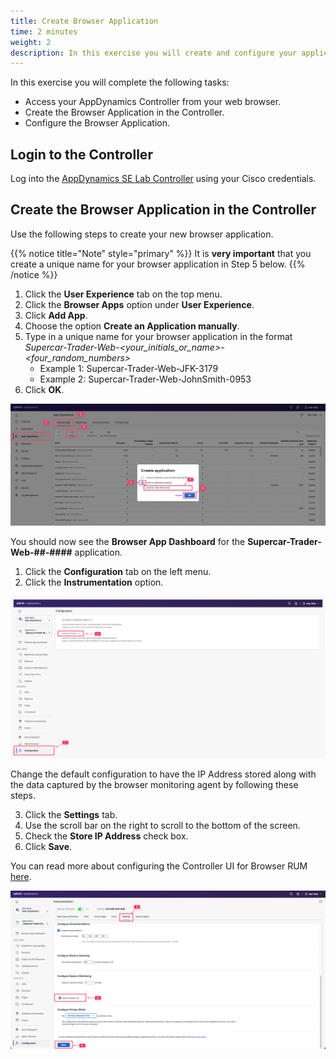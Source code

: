 ```yaml
---
title: Create Browser Application
time: 2 minutes
weight: 2
description: In this exercise you will create and configure your application in the Controller.
---
```


In this exercise you will complete the following tasks:

*   Access your AppDynamics Controller from your web browser.
*   Create the Browser Application in the Controller.
*   Configure the Browser Application.

## Login to the Controller
Log into the [AppDynamics SE Lab Controller](https://se-lab.saas.appdynamics.com/controller/) using your Cisco credentials.

## Create the Browser Application in the Controller

Use the following steps to create your new browser application.

{{% notice title="Note" style="primary"  %}}
It is **very important** that you create a unique name for your browser application in Step 5 below.
{{% /notice %}}

1. Click the **User Experience** tab on the top menu.
2. Click the **Browser Apps** option under **User Experience**.
3. Click **Add App**.
4. Choose the option **Create an Application manually**.
5. Type in a unique name for your browser application in the format _Supercar-Trader-Web-<your\_initials\_or\_name>-<four\_random\_numbers>_ 
    * Example 1: Supercar-Trader-Web-JFK-3179
    * Example 2: Supercar-Trader-Web-JohnSmith-0953   
6. Click **OK**.

![Create App](images/02-brum-create-app.png)

You should now see the **Browser App Dashboard** for the **Supercar-Trader-Web-##-####** application.

1. Click the **Configuration** tab on the left menu.
2. Click the **Instrumentation** option.

![Instrumentation](images/02-brum-instrument.png)

Change the default configuration to have the IP Address stored along with the data captured by the browser monitoring agent by following these steps.

3. Click the **Settings** tab.
4. Use the scroll bar on the right to scroll to the bottom of the screen.
5. Check the **Store IP Address** check box.
6. Click **Save**.

You can read more about configuring the Controller UI for Browser RUM [here](https://help.splunk.com/en/appdynamics-saas/end-user-monitoring/25.7.0/end-user-monitoring/browser-monitoring/browser-real-user-monitoring/overview-of-the-controller-ui-for-browser-rum/configure-the-controller-ui-for-browser-rum).

![IPAddress Config](images/02-brum-ipaddress.png)
